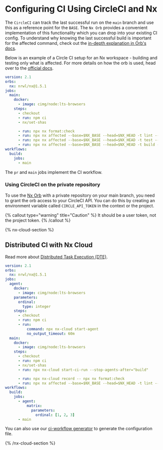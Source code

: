 # Configuring CI Using CircleCI and Nx

The `CircleCI` can track the last successful run on the `main` branch and use this as a reference point for the `BASE`. The `Nx Orb` provides a convenient implementation of this functionality which you can drop into your existing CI config.
To understand why knowing the last successful build is important for the affected command, check out the [in-depth explanation in Orb's docs](https://github.com/nrwl/nx-orb#background).

Below is an example of a Circle CI setup for an Nx workspace - building and testing only what is affected. For more details on how the orb is used, head over to the [official docs](https://circleci.com/developer/orbs/orb/nrwl/nx).

```yaml
version: 2.1
orbs:
  nx: nrwl/nx@1.5.1
jobs:
  main:
    docker:
      - image: cimg/node:lts-browsers
    steps:
      - checkout
      - run: npm ci
      - nx/set-shas

      - run: npx nx format:check
      - run: npx nx affected --base=$NX_BASE --head=$NX_HEAD -t lint --parallel=3
      - run: npx nx affected --base=$NX_BASE --head=$NX_HEAD -t test --parallel=3 --configuration=ci
      - run: npx nx affected --base=$NX_BASE --head=$NX_HEAD -t build --parallel=3
workflows:
  build:
    jobs:
      - main
```

The `pr` and `main` jobs implement the CI workflow.

### Using CircleCI on the private repository

To use the [Nx Orb](https://github.com/nrwl/nx-orb) with a private repository on your main branch, you need to grant the orb access to your CircleCI API. You can do this by creating an environment variable called `CIRCLE_API_TOKEN` in the context or the project.

{% callout type="warning" title="Caution" %}
It should be a user token, not the project token.
{% /callout %}

{% nx-cloud-section %}

## Distributed CI with Nx Cloud

Read more about [Distributed Task Execution (DTE)](/core-features/distribute-task-execution).

```yaml
version: 2.1
orbs:
  nx: nrwl/nx@1.5.1
jobs:
  agent:
    docker:
      - image: cimg/node:lts-browsers
    parameters:
      ordinal:
        type: integer
    steps:
      - checkout
      - run: npm ci
      - run:
          command: npx nx-cloud start-agent
          no_output_timeout: 60m
  main:
    docker:
      - image: cimg/node:lts-browsers
    steps:
      - checkout
      - run: npm ci
      - nx/set-shas
      - run: npx nx-cloud start-ci-run --stop-agents-after="build"

      - run: npx nx-cloud record -- npx nx format:check
      - run: npx nx affected --base=$NX_BASE --head=$NX_HEAD -t lint --parallel=3 & npx nx affected --base=$NX_BASE --head=$NX_HEAD -t test --parallel=3 --configuration=ci & npx nx affected --base=$NX_BASE --head=$NX_HEAD -t build --parallel=3
workflows:
  build:
    jobs:
      - agent:
          matrix:
            parameters:
              ordinal: [1, 2, 3]
      - main
```

You can also use our [ci-workflow generator](/nx-api/workspace/generators/ci-workflow) to generate the configuration file.

{% /nx-cloud-section %}
